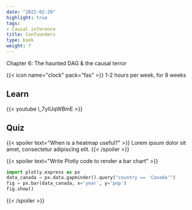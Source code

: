 ```yaml
---
date: "2022-02-20"
highlight: true
tags:
- Causal inference
title: Confounders
type: book
weight: 7
---
```


Chapter 6: The haunted DAG & the causal terror

<!--more-->

{{< icon name="clock" pack="fas" >}} 1-2 hours per week, for 8 weeks

## Learn

{{< youtube l_7yIUqWBmE >}}

## Quiz

{{< spoiler text="When is a heatmap useful?" >}}
Lorem ipsum dolor sit amet, consectetur adipiscing elit.
{{< /spoiler >}}

{{< spoiler text="Write Plotly code to render a bar chart" >}}
```python
import plotly.express as px
data_canada = px.data.gapminder().query("country == 'Canada'")
fig = px.bar(data_canada, x='year', y='pop')
fig.show()
```
{{< /spoiler >}}
